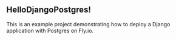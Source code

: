 ## HelloDjangoPostgres!

This is an example project demonstrating how to deploy a Django application with Postgres on Fly.io.